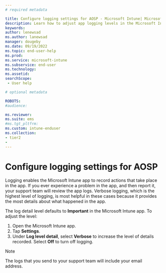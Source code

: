 ```yaml
---
# required metadata

title: Configure logging settings for AOSP - Microsoft Intune| Microsoft Docs
description: Learn how to adjust app logging levels in the Microsoft Intune app. 
keywords:
author: lenewsad
ms.author: lanewsad
manager: dougeby
ms.date: 09/19/2022
ms.topic: end-user-help
ms.prod:
ms.service: microsoft-intune
ms.subservice: end-user
ms.technology:
ms.assetid: 
searchScope:
 - User help

# optional metadata

ROBOTS:  
#audience:

ms.reviewer: 
ms.suite: ems
#ms.tgt_pltfrm:
ms.custom: intune-enduser
ms.collection:
- tier2
- 
---
```



# Configure logging settings for AOSP

Logging enables the Microsoft Intune app to record actions that take place in the app. If you ever experience a problem in the app, and then report it, your support team will review the app logs. Verbose logging, which is the highest level of logging, is most helpful in these cases because it provides the most details about what happened in the app. 

The log detail level defaults to **Important** in the Microsoft Intune app. To adjust the level:  

1. Open the Microsoft Intune app.  
2. Tap **Settings**.  
3. Under **Log level detail**, select **Verbose** to increase the level of details recorded. Select **Off** to turn off logging.  

> [!NOTE]
> The logs that you send to your support team will include your email address.  
